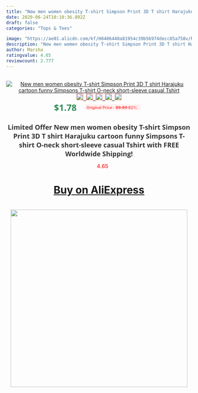 ```yaml
---
title: "New men women obesity T-shirt Simpson Print 3D T shirt Harajuku cartoon funny Simpsons T-shirt O-neck short-sleeve casual Tshirt"
date: 2020-06-24T10:10:36.892Z
draft: false
categories: "Tops & Tees"

image: "https://ae01.alicdn.com/kf/H8406440a81954c39b56974decc85a758v/New-men-women-obesity-T-shirt-Simpson-Print-3D-T-shirt-Harajuku-cartoon-funny-Simpsons-T.jpg"
description: "New men women obesity T-shirt Simpson Print 3D T shirt Harajuku cartoon funny Simpsons T-shirt O-neck short-sleeve casual Tshirt"
author: Marsha
ratingvalue: 4.65
reviewcount: 2.777
---
```

<br>
<div style="text-align: center;">
<a href="https://s.click.aliexpress.com/e/_9JoJNb" target="_blank" rel="nofollow noopener noreferrer"><img alt="New men women obesity T-shirt Simpson Print 3D T shirt Harajuku cartoon funny Simpsons T-shirt O-neck short-sleeve casual Tshirt" class="magnifier-image" src="https://ae01.alicdn.com/kf/H8406440a81954c39b56974decc85a758v/New-men-women-obesity-T-shirt-Simpson-Print-3D-T-shirt-Harajuku-cartoon-funny-Simpsons-T.jpg_640x640.jpg">
<br>
<img style="border:1px solid salmon" src="https://ae01.alicdn.com/kf/H8406440a81954c39b56974decc85a758v/New-men-women-obesity-T-shirt-Simpson-Print-3D-T-shirt-Harajuku-cartoon-funny-Simpsons-T.jpg_120x120.jpg">&nbsp;&nbsp;<img style="border:1px solid salmon" src="https://ae01.alicdn.com/kf/H150eb716b1b544f0b2ad2b1f85e32fael/New-men-women-obesity-T-shirt-Simpson-Print-3D-T-shirt-Harajuku-cartoon-funny-Simpsons-T.jpg_120x120.jpg">&nbsp;&nbsp;<img style="border:1px solid salmon" src="https://ae01.alicdn.com/kf/H060715bb061d4e639be123860e059f79D/New-men-women-obesity-T-shirt-Simpson-Print-3D-T-shirt-Harajuku-cartoon-funny-Simpsons-T.jpg_120x120.jpg">&nbsp;&nbsp;<img style="border:1px solid salmon" src="https://ae01.alicdn.com/kf/Hb87d2f4b6d2048f0954be4df0051674ba/New-men-women-obesity-T-shirt-Simpson-Print-3D-T-shirt-Harajuku-cartoon-funny-Simpsons-T.jpg_120x120.jpg">&nbsp;&nbsp;<img style="border:1px solid salmon" src="https://ae01.alicdn.com/kf/Hb06f8154d34f41ad8f1f49e7cdad16c5M/New-men-women-obesity-T-shirt-Simpson-Print-3D-T-shirt-Harajuku-cartoon-funny-Simpsons-T.jpg_120x120.jpg"></a></div><br0>
<div style="text-align: center;"><span style="background-color: white; border: 0px; box-sizing: border-box; color: seagreen; display: inline-block; font-family: &quot;open sans&quot; , &quot;arial&quot; , &quot;helvetica&quot; , sans-serif , &quot;heiti&quot;; font-size: 24px; font-stretch: inherit; font-weight: 700; line-height: inherit; margin: 0px 10px 0px 0px; padding: 0px; vertical-align: middle;">$1.78 </span>
<span style="background: rgb(255 , 241 , 241); border-radius: 3px; border: 0px; box-sizing: border-box; color: #ff4747; display: inline-block; font-family: inherit; font-size: 12px; font-stretch: inherit; font-style: inherit; font-variant: inherit; font-weight: 600; line-height: inherit; margin: 0px; padding: 2px 5px; transform: scale(0.9); vertical-align: middle;">Original Price : <b style="text-decoration: line-through;">$9.90 </b> 82%&nbsp;&nbsp;</span></div>
<h1 style="color: #333333; display: inline-block; font-family: &quot;open sans&quot; , &quot;arial&quot; , &quot;helvetica&quot; , sans-serif , &quot;heiti&quot;; font-size: 18px; font-stretch: inherit; font-weight: 700; text-align: center;">Limited Offer New men women obesity T-shirt Simpson Print 3D T shirt Harajuku cartoon funny Simpsons T-shirt O-neck short-sleeve casual Tshirt with FREE Worldwide Shipping!</h1>
<div style="color: #ff4747; text-align: center;">
<img src="https://4.bp.blogspot.com/-M0ZcTcb-5uY/XleCXlxnR4I/AAAAAAAAAEc/OrjgMkXV1oMQFaCRZj5HQwOCBcu3w1FegCPcBGAYYCw/s1600/star.png" style="height: 15px;">&nbsp;<b>4.65</b></div>
<div class="button_cont" align="center"><a class="buynow_a" href="https://s.click.aliexpress.com/e/_9JoJNb" target="_blank" rel="nofollow noopener noreferrer"><H1>Buy on AliExpress</H1></a></div><br>
<div class="separator" style="clear: both; text-align: center;">
<img src="https://lh3.googleusercontent.com/-pTy5HemUv9M/XlePHvY0dAI/AAAAAAAAAE4/0nX5iRUoIWY8eMW9Dpxeirr157OZliDIgCLcBGAsYHQ/s1600/badge.gif" width="480">
</div>
